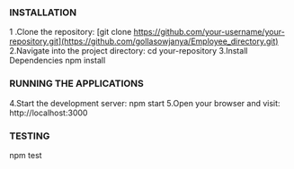 ### INSTALLATION
1 .Clone the repository:
[git clone https://github.com/your-username/your-repository.git](https://github.com/gollasowjanya/Employee_directory.git)
2.Navigate into the project directory:
cd your-repository
3.Install Dependencies
npm install

### RUNNING THE APPLICATIONS
4.Start the development server:
npm start
5.Open your browser and visit:
http://localhost:3000

### TESTING
npm test
